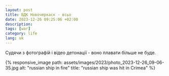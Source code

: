 ```yaml
---
layout: post
title: БДК Новочеркаск - всьо
date: 2023-12-26 09:25:06 +02:00
description: 
tags: [war]
category: life
lang: uk
---
```


Судячи з фотографій і відео детонації - воно плавати більше не буде.

{% responsive_image path: assets/images/2023/photo_2023-12-26_09-06-35.jpg alt: "russian ship in fire" title: "russian ship was hit in Crimea" %}
